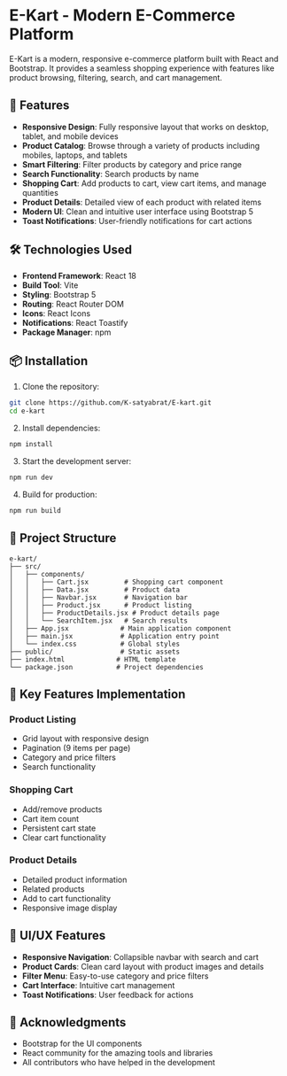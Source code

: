 # E-Kart - Modern E-Commerce Platform

E-Kart is a modern, responsive e-commerce platform built with React and Bootstrap. It provides a seamless shopping experience with features like product browsing, filtering, search, and cart management.

## 🚀 Features

- **Responsive Design**: Fully responsive layout that works on desktop, tablet, and mobile devices
- **Product Catalog**: Browse through a variety of products including mobiles, laptops, and tablets
- **Smart Filtering**: Filter products by category and price range
- **Search Functionality**: Search products by name
- **Shopping Cart**: Add products to cart, view cart items, and manage quantities
- **Product Details**: Detailed view of each product with related items
- **Modern UI**: Clean and intuitive user interface using Bootstrap 5
- **Toast Notifications**: User-friendly notifications for cart actions

## 🛠️ Technologies Used

- **Frontend Framework**: React 18
- **Build Tool**: Vite
- **Styling**: Bootstrap 5
- **Routing**: React Router DOM
- **Icons**: React Icons
- **Notifications**: React Toastify
- **Package Manager**: npm

## 📦 Installation

1. Clone the repository:
```bash
git clone https://github.com/K-satyabrat/E-kart.git
cd e-kart
```

2. Install dependencies:
```bash
npm install
```

3. Start the development server:
```bash
npm run dev
```

4. Build for production:
```bash
npm run build
```

## 🎯 Project Structure

```
e-kart/
├── src/
│   ├── components/
│   │   ├── Cart.jsx         # Shopping cart component
│   │   ├── Data.jsx         # Product data
│   │   ├── Navbar.jsx       # Navigation bar
│   │   ├── Product.jsx      # Product listing
│   │   ├── ProductDetails.jsx # Product details page
│   │   └── SearchItem.jsx   # Search results
│   ├── App.jsx             # Main application component
│   ├── main.jsx            # Application entry point
│   └── index.css           # Global styles
├── public/                 # Static assets
├── index.html             # HTML template
└── package.json           # Project dependencies
```

## 🔑 Key Features Implementation

### Product Listing
- Grid layout with responsive design
- Pagination (9 items per page)
- Category and price filters
- Search functionality

### Shopping Cart
- Add/remove products
- Cart item count
- Persistent cart state
- Clear cart functionality

### Product Details
- Detailed product information
- Related products
- Add to cart functionality
- Responsive image display

## 🎨 UI/UX Features

- **Responsive Navigation**: Collapsible navbar with search and cart
- **Product Cards**: Clean card layout with product images and details
- **Filter Menu**: Easy-to-use category and price filters
- **Cart Interface**: Intuitive cart management
- **Toast Notifications**: User feedback for actions


## 🙏 Acknowledgments

- Bootstrap for the UI components
- React community for the amazing tools and libraries
- All contributors who have helped in the development
